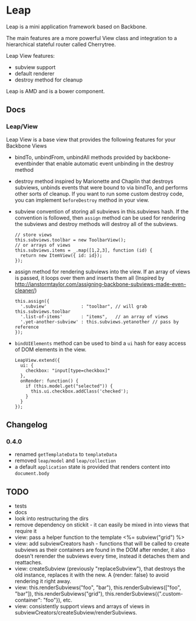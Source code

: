 # Leap
Leap is a mini application framework based on Backbone.

The main features are a more powerful View class and integration to a hierarchical stateful router called Cherrytree. 
  
Leap View features:

  * subview support
  * default renderer
  * destroy method for cleanup

Leap is AMD and is a bower component.

## Docs

### Leap/View
  
Leap View is a base view that provides the following features for your Backbone Views
  
* bindTo, unbindFrom, unbindAll methods provided by backbone-eventbinder
  that enable automatic event unbinding in the destroy method

* destroy method inspired by Marionette and Chaplin that destroys subviews,
  unbinds events that were bound to via bindTo, and performs other sorts of
  cleanup. If you want to run some custom destroy code, you can implement
  `beforeDestroy` method in your view.

* subview convention of storing all subviews in this.subviews hash. If the
  convention is followed, then `assign` method can be used for rendering
  the subviews and destroy methods will destroy all of the subviews.
  
  ```
  // store views
  this.subviews.toolbar = new ToolbarView();
  // or arrays of views
  this.subviews.items = _.map([1,2,3], function (id) {
    return new ItemView({ id: id});
  });
  ```

* assign method for rendering subviews into the view. If an array of views
  is passed, it loops over them and inserts them all
  (Inspired by
    http://ianstormtaylor.com/assigning-backbone-subviews-made-even-cleaner/)
  
  ```
  this.assign({
    '.subview'             : "toolbar", // will grab this.subviews.toolbar
    '.list-of-items'       : "items",   // an array of views
    '.yet-another-subview' : this.subviews.yetanother // pass by reference
  });
  ```


* `bindUIElements` method can be used to bind a `ui` hash for easy access of
   DOM elements in the view.
  
  ```
  LeapView.extend({
    ui: {
      checkbox: "input[type=checkbox]"
    },
    onRender: function() {
      if (this.model.get("selected")) {
        this.ui.checkbox.addClass('checked');
      }
    }
  });
  ```

## Changelog

### 0.4.0

* renamed `getTemplateData` to `templateData`
* removed `leap/model` and `leap/collection`
* a default `application` state is provided that renders content into `document.body`

## TODO

  * tests
  * docs
  * look into restructuring the dirs
  * remove dependency on stickit - it can easily be mixed in into views that require it
  * view: pass a helper function to the template <%= subview("grid") %>
  * view: add subviewCreators hash - functions that will be called to create subviews as their containers are found in the DOM after render, it also doesn't rerender the subviews every time, instead it detaches them and reattaches.
  * view: createSubview (previously "replaceSubview"), that destroys the old instance, replaces it with the new. A {render: false} to avoid rendering it right away.
  * view: this.renderSubviews("foo", "bar"), this.renderSubviews(["foo", "bar"]), this.renderSubviews("grid"), this.renderSubviews({".custom-container": "foo"}), etc.
  * view: consistently support views and arrays of views in subviewCreators/createSubview/renderSubviews.
